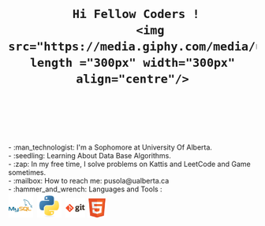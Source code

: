 <h1 align ='center'>
 
     Hi Fellow Coders !
         <img src="https://media.giphy.com/media/ule4vhcY1xEKQ/giphy.gif" length ="300px" width="300px" align="centre"/>
<br>
<br>
</h1>
- :man_technologist: I'm a Sophomore at University Of Alberta.
<br>
- :seedling: Learning About Data Base Algorithms.
<br>
- :zap: In my free time, I solve problems on Kattis and LeetCode and Game sometimes.
<br>
- :mailbox: How to reach me: pusola@ualberta.ca
<br>
- :hammer_and_wrench: Languages and Tools :
<div>
  <img src="https://github.com/devicons/devicon/blob/master/icons/mysql/mysql-original-wordmark.svg" title="MySQL"  alt="MySQL" width="50" height="50"/>&nbsp;
  <img src="https://github.com/devicons/devicon/blob/master/icons/python/python-original.svg" title="Python" alt="Python" width="50" height = "50"/>&nbsp;
  <img src="https://github.com/devicons/devicon/blob/master/icons/git/git-original-wordmark.svg" title="Git" **alt="Git" width="40" height="40"/>
  <img src="https://github.com/devicons/devicon/blob/master/icons/html5/html5-original.svg" title="HTML5" alt="HTML" width="40" height="40"/>&nbsp;
</div>
